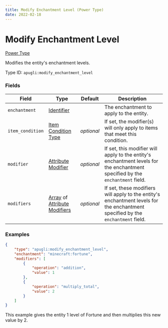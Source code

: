 ```yaml
---
title: Modify Enchantment Level (Power Type)
date: 2022-02-18
---
```


# Modify Enchantment Level

[Power Type](../power_types.md)

Modifies the entity's enchantment levels.

Type ID: `apugli:modify_enchantment_level`

### Fields

Field | Type | Default | Description
------|------|---------|------------
`enchantment` | [Identifier](https://origins.readthedocs.io/en/latest/types/data_types/identifier/) | | The enchantment to apply to the entity.
`item_condition` | [Item Condition Type](../item_condition_types.md) | *optional* | If set, the modifier(s) will only apply to items that meet this condition.
`modifier` | [Attribute Modifier](https://origins.readthedocs.io/en/latest/types/data_types/attribute_modifier/) | *optional* | If set, this modifier will apply to the entity's enchantment levels for the enchantment specified by the `enchantment` field.
`modifiers` | [Array](https://origins.readthedocs.io/en/latest/types/data_types/array/) of [Attribute Modifiers](https://origins.readthedocs.io/en/latest/types/data_types/attribute_modifier/) | *optional* | If set, these modifiers will apply to the entity's enchantment levels for the enchantment specified by the `enchantment` field.

### Examples

```json
{
    "type": "apugli:modify_enchantment_level",
    "enchantment": "minecraft:fortune",
    "modifiers": [
        {
            "operation": "addition",
            "value": 1
        },
        {
            "operation": "multiply_total",
            "value": 2
        }
    ]
}
```

This example gives the entity 1 level of Fortune and then multiplies this new value by 2.
